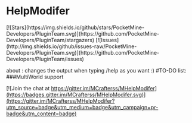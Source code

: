 <h1>HelpModifer</h1>
[![Stars](https://img.shields.io/github/stars/PocketMine-Developers/PluginTeam.svg)](https://github.com/PocketMine-Developers/PluginTeam/stargazers)   [![Issues](http://img.shields.io/github/issues-raw/PocketMine-Developers/PluginTeam.svg)](https://github.com/PocketMine-Developers/PluginTeam/issues)   

about : changes the output when typing /help as you want :)
#TO-DO list:
###MultiWorld support

[![Join the chat at https://gitter.im/MCrafterss/MHelpModifer](https://badges.gitter.im/MCrafterss/MHelpModifer.svg)](https://gitter.im/MCrafterss/MHelpModifer?utm_source=badge&utm_medium=badge&utm_campaign=pr-badge&utm_content=badge)

